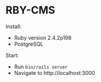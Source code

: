 # RBY-CMS

Install:
* Ruby version 2.4.2p198
* PostgreSQL

Start:
* Run `bin/rails server`
* Navigate to http://localhost:3000

